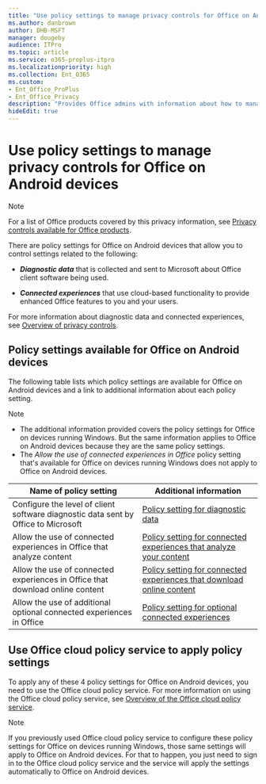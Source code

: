 ```yaml
---
title: "Use policy settings to manage privacy controls for Office on Android devices"
ms.author: danbrown
author: DHB-MSFT
manager: dougeby
audience: ITPro
ms.topic: article
ms.service: o365-proplus-itpro
ms.localizationpriority: high
ms.collection: Ent_O365
ms.custom: 
- Ent_Office_ProPlus
- Ent_Office_Privacy
description: "Provides Office admins with information about how to manage privacy settings for Office on Android devices."
hideEdit: true
---
```


# Use policy settings to manage privacy controls for Office on Android devices

> [!NOTE]
> For a list of Office products covered by this privacy information, see [Privacy controls available for Office products](products-versions-privacy-controls.md).

There are policy settings for Office on Android devices that allow you to control settings related to the following:

- ***Diagnostic data*** that is collected and sent to Microsoft about Office client software being used.

- ***Connected experiences*** that use cloud-based functionality to provide enhanced Office features to you and your users.

For more information about diagnostic data and connected experiences, see [Overview of privacy controls](overview-privacy-controls.md).

## Policy settings available for Office on Android devices

The following table lists which policy settings are available for Office on Android devices and a link to additional information about each policy setting.

> [!NOTE]
>- The additional information provided covers the policy settings for Office on devices running Windows. But the same information applies to Office on Android devices because they are the same policy settings.
>- The *Allow the use of connected experiences in Office* policy setting that's available for Office on devices running Windows does not apply to Office on Android devices. 


|Name of policy setting  |Additional information |
|---------|---------|
|Configure the level of client software diagnostic data sent by Office to Microsoft|[Policy setting for diagnostic data](manage-privacy-controls.md#policy-setting-for-diagnostic-data)         |
|Allow the use of connected experiences in Office that analyze content| [Policy setting for connected experiences that analyze your content](manage-privacy-controls.md#policy-setting-for-connected-experiences-that-analyze-your-content)        |
|Allow the use of connected experiences in Office that download online content |[Policy setting for connected experiences that download online content](manage-privacy-controls.md#policy-setting-for-connected-experiences-that-download-online-content)         |
|Allow the use of additional optional connected experiences in Office |[Policy setting for optional connected experiences](manage-privacy-controls.md#policy-setting-for-optional-connected-experiences)|



## Use Office cloud policy service to apply policy settings

To apply any of these 4 policy settings for Office on Android devices, you need to use the Office cloud policy service. For more information on using the Office cloud policy service, see [Overview of the Office cloud policy service](../overview-office-cloud-policy-service.md).

> [!NOTE]
> If you previously used Office cloud policy service to configure these policy settings for Office on devices running Windows, those same settings will apply to Office on Android devices. For that to happen, you just need to sign in to the Office cloud policy service and the service will apply the settings automatically to Office on Android devices.
